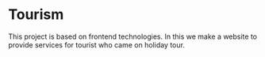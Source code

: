 # Tourism
This project is based on frontend technologies. In this we make a website to provide services for tourist who came on holiday tour. 
